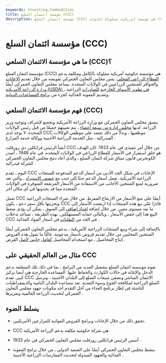 ```yaml
---
keywords: Investing,Commodities
title: مؤسسة ائتمان السلع (CCC)
description: مؤسسة ائتمان السلع (CCC) هي مؤسسة أمريكية مملوكة للدولة (SOE) مكلفة بدعم القطاع الزراعي المحلي.
---
```


# مؤسسة ائتمان السلع (CCC)
## ما هي مؤسسة الائتمان السلعي (CCC)؟

مؤسسة ائتمان السلع (CCC) هي مؤسسة حكومية أمريكية مملوكة بالكامل ومكلفة بدعم [القطاع الزراعي المحلي](/agribusiness). يسن مجلس التعاون الجمركي تفويضه من خلال تقديم [الإعانات](/subsidy) والحوافز للمنتجين الزراعيين في الولايات المتحدة. يساعد مجلس التعاون الجمركي أيضًا [وزارة الزراعة الأمريكية (USDA) في تطوير الأسواق الخارجية](/usda) [للصادرات](/export) الزراعية ، وتقديم المعونة الغذائية كجزء من [برامج المساعدات الدولية](/foreign-aid).

## فهم مؤسسة الائتمان السلعي (CCC)

ينسق مجلس التعاون الجمركي مع وزارة الزراعة الأمريكية ويخضع لإشراف وتوجيه وزير الزراعة. لديها [مجلس إدارة من سبعة أعضاء](/boardofdirectors) ، يتم تعيينهم جميعًا من قبل رئيس الولايات المتحدة. لا يوجد لدى CCC موظفيها ، وبدلاً من ذلك تعتمد على موظفي الوكالات الفيدرالية ، مثل الخدمة الزراعية الأجنبية ووكالة خدمة المزارع .

أنشأ الرئيس فرانكلين دي روزفلت CCC من خلال أمر تنفيذي في عام 1933. كان الهدف هو خلق استقرار في الأسعار للقطاع الزراعي في الولايات المتحدة. في عام 1948 ، أصدر الكونجرس قانون ميثاق شركة ائتمان السلع ، والذي أعاد دمج مجلس التعاون الجمركي كشركة فيدرالية .

اليوم ، تقدم CCC الإعانات في شكل الحد الأدنى من أسعار الدعم المدفوعة للمنتجات الزراعية الأمريكية. تعمل أسعار الدعم جنبًا إلى جنب مع [حصص الاستيراد](/quota) ، والتي تعد ضرورية لمنع المنتجين الأجانب من الاستفادة من الأسعار المرتفعة المتوفرة في الولايات المتحدة مما قد يجدونها في أي مكان آخر .

تعمل CCC أيضًا على منع الأسعار من الارتفاع المفرط. من خلال شراء المنتجات الزراعية وتخزينها بأقل سعر دعم ، يكون CCC قادرًا على بيع هذه المنتجات إذا ارتفعت الأسعار إلى ما بعد مستوى معين. من خلال إضافة [إمداد إضافي](/law-of-supply-demand) إلى السوق ، يمكن أن يؤدي ضغط البيع هذا إلى خفض الأسعار ، وبالتالي حماية المستهلكين. بهذه الطريقة ، تساعد تدخلات CCC في الحد من [التقلبات](/volatility) في أسعار المواد الغذائية .

بالإضافة إلى شراء وبيع المنتجات الزراعية الأمريكية ، يدعم مجلس التعاون الجمركي أيضًا المنتجين المحليين من خلال تقديم قروض بأسعار مدعومة. غالبًا ما تمول هذه القروض إنتاج المحاصيل ، مع استخدام المحاصيل [كعامل](/principal) [جانبي](/collateral) [لأصل](/collateral) القرض .

## مثال من العالم الحقيقي على CCC

تقوم مؤسسة ائتمان السلع بتشغيل العديد من البرامج ، بما في ذلك تلك المتعلقة بدعم الدخل والإغاثة في حالات الكوارث والحفاظ عليها. المساعدة الخارجية هي أيضا تركيز كبير. تقدم CCC الائتمان المباشر وتضمن مبيعات السلع إلى البلدان الأجنبية ، وترسل السلع الزراعية لمكافحة الجوع وسوء التغذية. تعد مساعدة البلدان النامية والديمقراطيات الناشئة في إطار برنامج الغذاء من أجل التقدم أحد مكونات جهود مجلس التعاون الجمركي لتحديث الزراعة العالمية وتعزيزها .

## يسلط الضوء

- تحقق ذلك من خلال الإعانات وبرامج القروض المواتية للمزارعين الأمريكيين.

- CCC هي شركة حكومية مكلفة بدعم الزراعة الأمريكية.

- أسس الرئيس فرانكلين روزفلت مجلس التعاون الجمركي في عام 1933 .

- ينشط مجلس التعاون الجمركي أيضًا على الصعيد الدولي ، من خلال برامج المعونة الغذائية والجهود المبذولة لتحديث الممارسات الزراعية الأجنبية .

